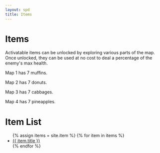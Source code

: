 ```yaml
---
layout: spd
title: Items
---
```


# Items

Activatable items can be unlocked by exploring various parts of the map. Once unlocked, they can be used at no cost to deal a percentage of the enemy's max health.

Map 1 has 7 muffins.

Map 2 has 7 donuts.

Map 3 has 7 cabbages.

Map 4 has 7 pineapples.

# Item List

<ul>
  {% assign items = site.item %}
  {% for item in items %}
    <li><a href="{{ item.url }}">{{ item.title }}</a></li>
  {% endfor %}
<ul>
